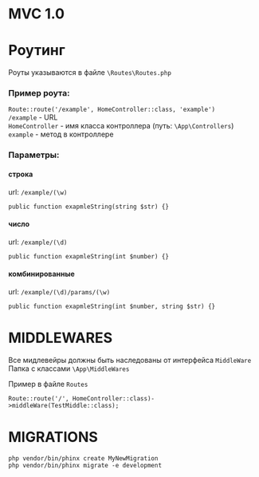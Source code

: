 # MVC 1.0

# Роутинг

Роуты указываются в файле `\Routes\Routes.php`  

### Пример роута:  
`Route::route('/example', HomeController::class, 'example')`  
`/example` - URL  
`HomeController` - имя класса контроллера (путь: `\App\Controllers`)  
`example` - метод в контроллере  

### Параметры:
#### строка
url: `/example/(\w)`  
  
`public function exapmleString(string $str) {} `

#### число
url: `/example/(\d)`

`public function exapmleString(int $number) {} `

#### комбинированные
url: `/example/(\d)/params/(\w)`

`public function exapmleString(int $number, string $str) {} `

# MIDDLEWARES

Все мидлевейры должны быть наследованы от интерфейса `MiddleWare`  
Папка с классами `\App\MiddleWares`

Пример в файле `Routes`

`Route::route('/', HomeController::class)->middleWare(TestMiddle::class);`

# MIGRATIONS
`php vendor/bin/phinx create MyNewMigration`  
`php vendor/bin/phinx migrate -e development`